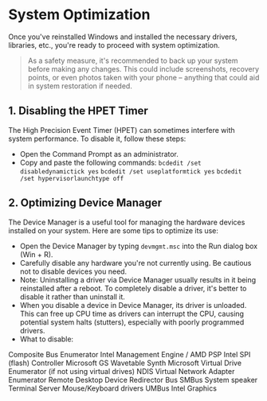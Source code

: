 # System Optimization 
Once you've reinstalled Windows and installed the necessary drivers, libraries, etc., you're ready to proceed with system optimization.
>As a safety measure, it's recommended to back up your system before making any changes. This could include screenshots, recovery points, or even photos taken with your phone – anything that could aid in system restoration if needed.
## 1. Disabling the HPET Timer

The High Precision Event Timer (HPET) can sometimes interfere with system performance. To disable it, follow these steps:

- Open the Command Prompt as an administrator.
- Copy and paste the following commands:
 `bcdedit /set disabledynamictick yes`
 `bcdedit /set useplatformtick yes`
 `bcdedit /set hypervisorlaunchtype off`

## 2. Optimizing Device Manager

The Device Manager is a useful tool for managing the hardware devices installed on your system. Here are some tips to optimize its use:

- Open the Device Manager by typing `devmgmt.msc` into the Run dialog box (Win + R).
- Carefully disable any hardware you're not currently using. Be cautious not to disable devices you need.
- Note: Uninstalling a driver via Device Manager usually results in it being reinstalled after a reboot. To completely disable a driver, it's better to disable it rather than uninstall it.
- When you disable a device in Device Manager, its driver is unloaded. This can free up CPU time as drivers can interrupt the CPU, causing potential system halts (stutters), especially with poorly programmed drivers.
- What to disable:
  
Composite Bus Enumerator
Intel Management Engine / AMD PSP
Intel SPI (flash) Controller
Microsoft GS Wavetable Synth
Microsoft Virtual Drive Enumerator (if not using virtual drives)
NDIS Virtual Network Adapter Enumerator
Remote Desktop Device Redirector Bus
SMBus
System speaker
Terminal Server Mouse/Keyboard drivers
UMBus
Intel Graphics
